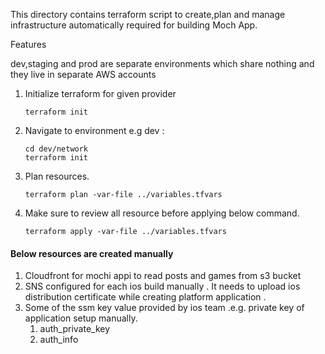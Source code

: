 This directory contains terraform script to create,plan and manage infrastructure automatically required for building Moch App.

Features

dev,staging and prod are separate environments which share nothing and they live in separate AWS accounts

1. Initialize terraform for given provider
     ```
     terraform init
      ```
3. Navigate to environment  e.g dev :
      ``` 
      cd dev/network
      terraform init 
      ```
3. Plan resources.
    ```
    terraform plan -var-file ../variables.tfvars
     ```

4. Make sure to review all resource before applying below command.
     ``` 
     terraform apply -var-file ../variables.tfvars
      ```


 #### Below resources are created manually

 1. Cloudfront for mochi appi to read posts and games from s3 bucket
 2. SNS configured for each ios build manually . It needs to upload ios distribution certificate while creating platform application .
 3. Some of the ssm key value provided by ios team .e.g. private key of application setup manually.
    1. auth_private_key 
    2. auth_info
